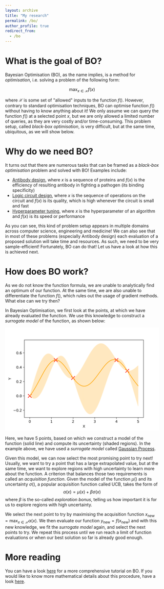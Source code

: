 ```yaml
---
layout: archive
title: "My research"
permalink: /bo/
author_profile: true
redirect_from:
  - /bo
---
```


What is the goal of BO?
======
Bayesian Optimisation (BO), as the name implies, is a method for _optimisation_, i.e. solving a problem of the following form:

$$ \max_{x \in \mathcal{X}} f(x) $$

where $\mathcal{X}$ is some set of "allowed" inputs to the function $f()$. However, contrary to standard optimisation techniques, BO can optimise function $f()$ without having to know anything about it! We only assume we can query the function $f()$ at a selected point $x$, but we are only allowed a limited number of queries, as they are very costly and/or time-consuming.
This problem setup, called _black-box optimisation_, is very difficult, but at the same time, ubiquitous, as we will show below.

Why do we need BO?
======

It turns out that there are numerous tasks that can be framed as a _black-box optimisation_ problem and solved with BO!
Examples include:
* [Antibody design](https://www.cell.com/cell-reports-methods/pdf/S2667-2375(22)00276-4.pdf),  where $x$ is a sequence of proteins and $f(x)$ is the efficiency of resulting antibody in fighting a pathogen (its binding specificity)
* [Logic circuit design](https://arxiv.org/pdf/2111.06178.pdf), where $x$ is the sequence of operations on the circuit and $f(x)$ is its quality, which is high whenever the circuit is small and fast
* [Hyperparameter tuning](https://dl.acm.org/doi/pdf/10.1613/jair.1.13643), where $x$ is the hyperparameter of an algorithm and $f(x)$ is its speed or performance

As you can see, this kind of problem setup appears in multiple domains across computer science, engineering and medicine! We can also see that in most of these problems (especially Antibody design) each evaluation of a proposed solution will take time and resources. As such, we need to be very sample-efficient!
Fortunately, BO can do that! Let us have a look at how this is achieved next.

How does BO work?
======
As we do not know the function formula, we are unable to analytically find an optimum of our function. At the same time, we are also unable to differentiate the function $f()$, which rules out the usage of gradient methods. What else can we try then?

In Bayesian Optimisation, we first look at the points, at which we have already evaluated the function. We use this knowledge to construct a _surrogate model_ of the function, as shown below:

<img src='/images/SampleBO1-1.png'>

Here, we have 5 points, based on which we construct a model of the function (solid line) and compute its uncertainty (shaded regions). In the example above, we have used a _surrogate model_ called  [Gaussian Process](https://en.wikipedia.org/wiki/Gaussian_process).

Given this model, we can now select the most promising point to try next! Usually, we want to try a point that has a large extrapolated value, but at the same time, we want to explore regions with high uncertainty to learn more about the function. A criterion that balances those two requirements is called an _acquisition function_. Given the model of the function $\mu()$ and its uncertainty $\sigma()$, a popular acquisition function called UCB, takes the form of 
$$\alpha(x) = \mu(x) + \beta \sigma(x)$$ where $\beta$ is the so-called _exploration bonus_, telling us how important it is for us to explore regions with high uncertainty.

We select the next point to try by maximising the acquisition function $x_{\textrm{new}} = \max_{x \in \mathcal{X}} \alpha(x)$. We then evaluate our function $y_{\textrm{new}} = f(x_{\textrm{new}})$ and with this new knowledge, we fit the _surrogate model_ again, and select the next points to try. We repeat this process until we run reach a limit of function evaluations or when our best solution so far is already good enough.

More reading
====== 
You can have a look [here](https://arxiv.org/pdf/1807.02811.pdf%C2%A0) for a more comprehensive tutorial on BO. If you would like to know more mathematical details about this procedure, have a look [here](https://arxiv.org/pdf/0912.3995.pdf).
